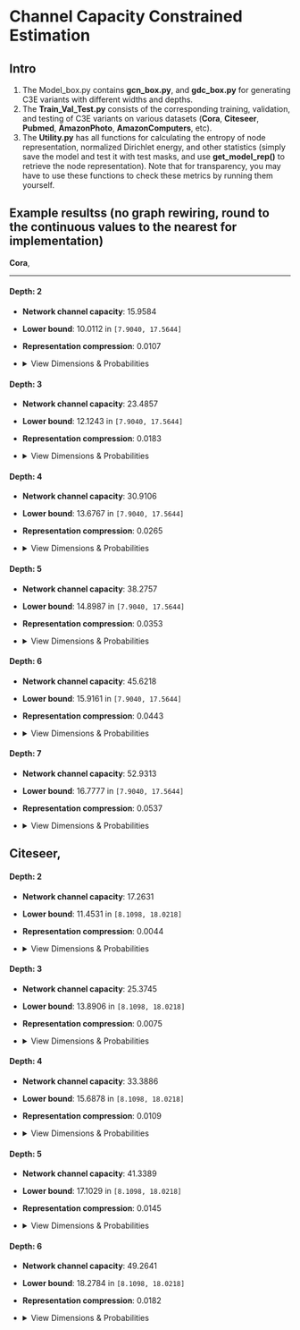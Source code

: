 # Channel Capacity Constrained Estimation

## Intro
1. The Model_box.py contains **gcn_box.py**, and **gdc_box.py** for generating C3E variants with different widths and depths.
2. The **Train_Val_Test.py** consists of the corresponding training, validation, and testing of C3E variants on various datasets (**Cora**, **Citeseer**, **Pubmed**, **AmazonPhoto**, **AmazonComputers**, etc).
3. The **Utility.py** has all functions for calculating the entropy of node representation, normalized Dirichlet energy, and other statistics (simply save the model and test it with test masks, and use **get_model_rep()** to retrieve the node representation). Note that for transparency, you may have to use these functions to check these metrics by running them yourself. 

## Example resultss (**no graph rewiring, round to the continuous values to the nearest for implementation**)

**Cora**,

---

#### Depth: 2
* **Network channel capacity**: 15.9584
* **Lower bound**: 10.0112 in `[7.9040, 17.5644]`
* **Representation compression**: 0.0107
* <details>
    <summary>View Dimensions & Probabilities</summary>

    * **Hidden dimensions**: `[1983.0742, 1123.0810]`
    * **Rounded hidden dims**: `[1983, 1123]`
    * **Dropout probabilities**: `[0.5805, 0.3616]`
    </details>



#### Depth: 3
* **Network channel capacity**: 23.4857
* **Lower bound**: 12.1243 in `[7.9040, 17.5644]`
* **Representation compression**: 0.0183
* <details>
    <summary>View Dimensions & Probabilities</summary>

    * **Hidden dimensions**: `[1983.0862, 1274.8117, 830.9384]`
    * **Rounded hidden dims**: `[1983, 1275, 831]`
    * **Dropout probabilities**: `[0.5805, 0.3913, 0.3946]`
    </details>


#### Depth: 4
* **Network channel capacity**: 30.9106
* **Lower bound**: 13.6767 in `[7.9040, 17.5644]`
* **Representation compression**: 0.0265
* <details>
    <summary>View Dimensions & Probabilities</summary>

    * **Hidden dimensions**: `[1983.0882, 1274.7815, 1038.7230, 701.8598]`
    * **Rounded hidden dims**: `[1983, 1275, 1039, 702]`
    * **Dropout probabilities**: `[0.5805, 0.3913, 0.4490, 0.4032]`
    </details>



#### Depth: 5
* **Network channel capacity**: 38.2757
* **Lower bound**: 14.8987 in `[7.9040, 17.5644]`
* **Representation compression**: 0.0353
* <details>
    <summary>View Dimensions & Probabilities</summary>

    * **Hidden dimensions**: `[1983.0854, 1271.3599, 1053.2914, 911.4606, 619.8425]`
    * **Rounded hidden dims**: `[1983, 1271, 1053, 911, 620]`
    * **Dropout probabilities**: `[0.5805, 0.3907, 0.4531, 0.4639, 0.4048]`
    </details>



#### Depth: 6
* **Network channel capacity**: 45.6218
* **Lower bound**: 15.9161 in `[7.9040, 17.5644]`
* **Representation compression**: 0.0443
* <details>
    <summary>View Dimensions & Probabilities</summary>

    * **Hidden dimensions**: `[1983.0882, 1277.7392, 1067.4793, 941.0846, 843.7655, 558.0908]`
    * **Rounded hidden dims**: `[1983, 1278, 1067, 941, 844, 558]`
    * **Dropout probabilities**: `[0.5805, 0.3918, 0.4552, 0.4685, 0.4727, 0.3981]`
    </details>


#### Depth: 7
* **Network channel capacity**: 52.9313
* **Lower bound**: 16.7777 in `[7.9040, 17.5644]`
* **Representation compression**: 0.0537
* <details>
    <summary>View Dimensions & Probabilities</summary>

    * **Hidden dimensions**: `[1983.0883, 1281.1045, 1072.7756, 949.0070, 865.8996, 790.9780, 511.0134]`
    * **Rounded hidden dims**: `[1983, 1281, 1073, 949, 866, 791, 511]`
    * **Dropout probabilities**: `[0.5805, 0.3925, 0.4557, 0.4694, 0.4771, 0.4774, 0.3925]`
    </details>



**Citeseer**,
---

#### Depth: 2
* **Network channel capacity**: 17.2631
* **Lower bound**: 11.4531 in `[8.1098, 18.0218]`
* **Representation compression**: 0.0044
* <details>
    <summary>View Dimensions & Probabilities</summary>

    * **Hidden dimensions**: `[5270.4205, 2912.4121]`
    * **Rounded hidden dims**: `[5270, 2912]`
    * **Dropout probabilities**: `[0.5873, 0.3559]`
    </details>



#### Depth: 3
* **Network channel capacity**: 25.3745
* **Lower bound**: 13.8906 in `[8.1098, 18.0218]`
* **Representation compression**: 0.0075
* <details>
    <summary>View Dimensions & Probabilities</summary>

    * **Hidden dimensions**: `[5270.4213, 3337.3608, 2178.5658]`
    * **Rounded hidden dims**: `[5270, 3337, 2179]`
    * **Dropout probabilities**: `[0.5873, 0.3877, 0.3950]`
    </details>



#### Depth: 4
* **Network channel capacity**: 33.3886
* **Lower bound**: 15.6878 in `[8.1098, 18.0218]`
* **Representation compression**: 0.0109
* <details>
    <summary>View Dimensions & Probabilities</summary>

    * **Hidden dimensions**: `[5270.4219, 3356.2480, 2732.2018, 1845.2651]`
    * **Rounded hidden dims**: `[5270, 3356, 2732, 1845]`
    * **Dropout probabilities**: `[0.5873, 0.3891, 0.4488, 0.4031]`
    </details>



#### Depth: 5
* **Network channel capacity**: 41.3389
* **Lower bound**: 17.1029 in `[8.1098, 18.0218]`
* **Representation compression**: 0.0145
* <details>
    <summary>View Dimensions & Probabilities</summary>

    * **Hidden dimensions**: `[5270.4284, 3345.8902, 2767.7160, 2394.2945, 1634.6767]`
    * **Rounded hidden dims**: `[5270, 3346, 2768, 2394, 1635]`
    * **Dropout probabilities**: `[0.5873, 0.3883, 0.4527, 0.4638, 0.4057]`
    </details>


#### Depth: 6
* **Network channel capacity**: 49.2641
* **Lower bound**: 18.2784 in `[8.1098, 18.0218]`
* **Representation compression**: 0.0182
* <details>
    <summary>View Dimensions & Probabilities</summary>

    * **Hidden dimensions**: `[5270.4177, 3358.8859, 2798.2368, 2462.5779, 2203.3201, 1476.9303]`
    * **Rounded hidden dims**: `[5270, 3359, 2798, 2463, 2203, 1477]`
    * **Dropout probabilities**: `[0.5873, 0.3892, 0.4545, 0.4681, 0.4722, 0.4013]`
    </details>
